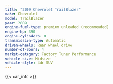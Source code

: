 ```yaml
---
title: "2009 Chevrolet TrailBlazer"
make: Chevrolet
model: TrailBlazer
year: 2009
engine-fuel-type: premium unleaded (recommended)
engine-hp: 390
engine-cylinders: 8
transmission-type: Automatic
driven-wheels: Rear wheel drive
number-of-doors: 4
market-category: Factory Tuner,Performance
vehicle-size: Midsize
vehicle-style: 4dr SUV
---
```


{{< car_info >}}

